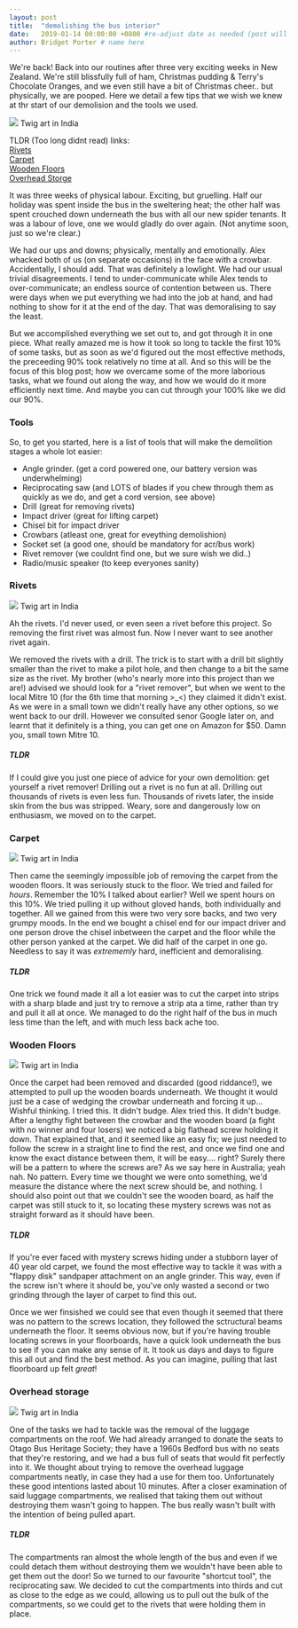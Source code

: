 ```yaml
---
layout: post
title:  "demolishing the bus interior"
date:   2019-01-14 00:00:00 +0800 #re-adjust date as needed (post will not be shown untill that date)
author: Bridget Porter # name here
---
```

We're back! Back into our routines after three very exciting weeks in New Zealand. We're still blissfully full of ham, Christmas pudding & Terry's Chocolate Oranges, and we even still have a bit of Christmas cheer.. but physically, we are pooped. Here we detail a few tips that we wish we knew at thr start of our demolision and the tools we used.

<img src="{{site.url}}/images/AandB_stick.JPG"/> 
<a class="image-ccodewordaptions">Twig art in India</a>

<!--more--> 

TLDR (Too long didnt read) links: <br>
<A HREF="#rivets">Rivets</A> <br>
<A HREF="#carpet">Carpet</A> <br>
<A HREF="#floors">Wooden Floors</A> <br>
<A HREF="#ostorage">Overhead Storge</A> <br>

It was three weeks of physical labour. Exciting, but gruelling. Half our holiday was spent inside the bus in the sweltering heat; the other half was spent crouched down underneath the bus with all our new spider tenants. It was a labour of love, one we would gladly do over again. (Not anytime soon, just so we're clear.)

We had our ups and downs; physically, mentally and emotionally. Alex whacked both of us (on separate occasions) in the face with a crowbar. Accidentally, I should add. That was definitely a lowlight. We had our usual trivial disagreements. I tend to under-communicate while Alex tends to over-communicate; an endless source of contention between us. There were days when we put everything we had into the job at hand, and had nothing to show for it at the end of the day. That was demoralising to say the least.

But we accomplished everything we set out to, and got through it in one piece. What really amazed me is how it took so long to tackle the first 10% of some tasks, but as soon as we'd figured out the most effective methods, the preceeding 90% took relatively no time at all. And so this will be the focus of this blog post; how we overcame some of the more laborious tasks, what we found out along the way, and how we would do it more efficiently next time. And maybe you can cut through your 100% like we did our 90%.


### Tools
So, to get you started, here is a list of tools that will make the demolition stages a whole lot easier:

* Angle grinder. (get a cord powered one, our battery version was underwhelming)
* Reciprocating saw (and LOTS of blades if you chew through them as quickly as we do, and get a cord version, see above)
* Drill (great for removing rivets)
* Impact driver (great for lifting carpet)
* Chisel bit for impact driver
* Crowbars (atleast one, great for eveything demolishion)
* Socket set (a good one, should be mandatory for acr/bus work)
* Rivet remover (we couldnt find one, but we sure wish we did..)
* Radio/music speaker (to keep everyones sanity)


### Rivets <A NAME="rivets">
<img src="{{site.url}}/images/AandB_stick.JPG"/> 
<a class="image-captions">Twig art in India</a>

Ah the rivets. I'd never used, or even seen a rivet before this project. So removing the first rivet was almost fun. Now I never want to see another rivet again.

We removed the rivets with a drill. The trick is to start with a drill bit slightly smaller than the rivet to make a pilot hole, and then change to a bit the same size as the rivet. My brother (who's nearly more into this project than we are!) advised we should look for a "rivet remover", but when we went to the local Mitre 10 (for the 6th time that morning >_<) they claimed it didn't exist. As we were in a small town we didn't really have any other options, so we went back to our drill. However we consulted senor Google later on, and learnt that it definitely is a thing, you can get one on Amazon for $50. Damn you, small town Mitre 10.

##### TLDR
If I could give you just one piece of advice for your own demolition: get yourself a rivet remover! Drilling out a rivet is no fun at all. Drilling out thousands of rivets is even less fun. Thousands of rivets later, the inside skin from the bus was stripped. Weary, sore and dangerously low on enthusiasm, we moved on to the carpet.

### Carpet <A NAME="carpet">
<img src="{{site.url}}/images/AandB_stick.JPG"/> 
<a class="image-captions">Twig art in India</a>

Then came the seemingly impossible job of removing the carpet from the wooden floors. It was seriously stuck to the floor. We tried and failed for *hours*. Remember the 10% I talked about earlier? Well we spent hours on this 10%. We tried pulling it up without gloved hands, both individually and together. All we gained from this were two very sore backs, and two very grumpy moods. In the end we bought a chisel end for our impact driver and one person drove the chisel inbetween the carpet and the floor while the other person yanked at the carpet. We did half of the carpet in one go. Needless to say it was *extrememly* hard, inefficient and demoralising. 

##### TLDR
One trick we found made it all a lot easier was to cut the carpet into strips with a sharp blade and just try to remove a strip ata a time, rather than try and pull it all at once. We managed to do the right half of the bus in much less time than the left, and with much less back ache too.

### Wooden Floors <A NAME="floors">
<img src="{{site.url}}/images/AandB_stick.JPG"/> 
<a class="image-captions">Twig art in India</a>

Once the carpet had been removed and discarded (good riddance!), we attempted to pull up the wooden boards underneath. We thought it would just be a case of wedging the crowbar underneath and forcing it up... Wishful thinking. I tried this. It didn't budge. Alex tried this. It didn't budge. After a lengthy fight between the crowbar and the wooden board (a fight with no winner and four losers) we noticed a big flathead screw holding it down. That explained that, and it seemed like an easy fix; we just needed to follow the screw in a straight line to find the rest, and once we find one and know the exact distance between them, it will be easy.... right? Surely there will be a pattern to where the screws are? As we say here in Australia; yeah nah. No pattern. Every time we thought we were onto something, we'd measure the distance where the next screw should be, and nothing. I should also point out that we couldn't see the wooden board, as half the carpet was still stuck to it, so locating these mystery screws was not as straight forward as it should have been.

##### TLDR
If you're ever faced with mystery screws hiding under a stubborn layer of 40 year old carpet, we found the most effective way to tackle it was with a "flappy disk" sandpaper attachment on an angle grinder. This way, even if the screw isn't where it should be, you've only wasted a second or two grinding through the layer of carpet to find this out.

Once we wer finsished we could see that even though it seemed that there was no pattern to the screws location, they followed the sctructural beams underneath the floor. It seems obvious now, but if you're having trouble locating screws in your floorboards, have a quick look underneath the bus to see if you can make any sense of it. It took us days and days to figure this all out and find the best method. As you can imagine, pulling that last floorboard up felt *great*!

### Overhead storage <A NAME="ostorage">
<img src="{{site.url}}/images/AandB_stick.JPG"/> 
<a class="image-captions">Twig art in India</a>

One of the tasks we had to tackle was the removal of the luggage compartments on the roof. We had already arranged to donate the seats to Otago Bus Heritage Society; they have a 1960s Bedford bus with no seats that they're restoring, and we had a bus full of seats that would fit perfectly into it. We thought about trying to remove the overhead luggage compartments neatly, in case they had a use for them too. Unfortunately these good intentions lasted about 10 minutes. After a closer examination of said luggage compartments, we realised that taking them out without destroying them wasn't going to happen. The bus really wasn't built with the intention of being pulled apart. 

##### TLDR
The compartments ran almost the whole length of the bus and even if we could detach them without destroying them we wouldn't have been able to get them out the door! So we turned to our favourite "shortcut tool", the reciprocating saw. We decided to cut the compartments into thirds and cut as close to the edge as we could, allowing us to pull out the bulk of the compartments, so we could get to the rivets that were holding them in place. 
